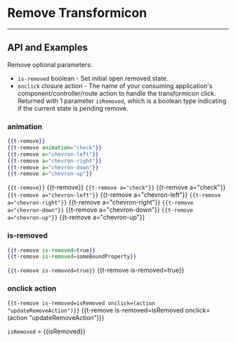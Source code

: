 # Remove Transformicon
---
## API and Examples
Remove optional parameters:
  * `is-removed` boolean - Set initial open removed state.
  * `onclick` closure action - The name of your consuming application's component/controller/route action to handle the transformicon click. Returned with 1 parameter `isRemoved`, which is a boolean type indicating if the current state is pending remove.

### animation
```handlebars
{{t-remove}}
{{t-remove animation="check"}}
{{t-remove a="chevron-left"}}
{{t-remove a="chevron-right"}}
{{t-remove a="chevron-down"}}
{{t-remove a="chevron-up"}}
```
`{{t-remove}}` {{t-remove}}
`{{t-remove a="check"}}` {{t-remove a="check"}}
`{{t-remove a="chevron-left"}}` {{t-remove a="chevron-left"}}
`{{t-remove a="chevron-right"}}` {{t-remove a="chevron-right"}}
`{{t-remove a="chevron-down"}}` {{t-remove a="chevron-down"}}
`{{t-remove a="chevron-up"}}` {{t-remove a="chevron-up"}}

### is-removed
```handlebars
{{t-remove is-removed=true}}
{{t-remove is-removed=someBoundProperty}}
```
`{{t-remove is-removed=true}}` {{t-remove is-removed=true}}

### onclick action
`{{t-remove is-removed=isRemoved onclick=(action "updateRemoveAction")}}` {{t-remove is-removed=isRemoved onclick=(action "updateRemoveAction")}}

`isRemoved` = {{isRemoved}}
